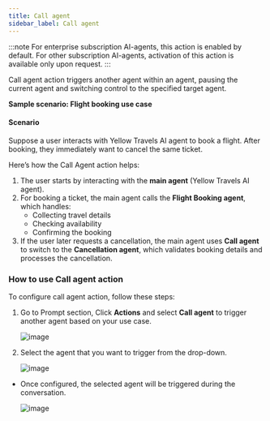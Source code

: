 ```yaml
---
title: Call agent
sidebar_label: Call agent
---
```


:::note
For enterprise subscription AI-agents, this action is enabled by default. For other subscription AI-agents, activation of this action is available only upon request.
:::

Call agent action triggers another agent within an agent, pausing the current agent and switching control to the specified target agent.

**Sample scenario: Flight booking use case**

#### Scenario

Suppose a user interacts with Yellow Travels AI agent to book a flight. After booking, they immediately want to cancel the same ticket.

Here’s how the Call Agent action helps:

1. The user starts by interacting with the **main agent** (Yellow Travels AI agent).
2. For booking a ticket, the main agent calls the **Flight   Booking agent**, which handles:
   * Collecting travel details
   * Checking availability
   * Confirming the booking
3. If the user later requests a cancellation, the main agent uses **Call agent** to switch to the **Cancellation agent**, which validates booking details and processes the cancellation.

### How to use Call agent action

To configure call agent action, follow these steps:

1. Go to Prompt section, Click **Actions** and select **Call agent** to trigger another agent based on your use case.

    ![image](https://hackmd.io/_uploads/BJorVxO2le.png)


2. Select the agent that you want to trigger from the drop-down.

   ![image](https://hackmd.io/_uploads/ryAVVgOngg.png)
   
* Once configured, the selected agent will be triggered during the conversation.

    ![image](https://hackmd.io/_uploads/rybPHld3gx.png)

    

  




